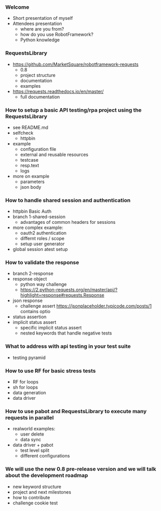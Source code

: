 
### Welcome
- Short presentation of myself
- Attendees presentation
  - where are you from?
  - how do you use RobotFramework?
  - Python knowledge

### RequestsLibrary
- https://github.com/MarketSquare/robotframework-requests
  - 0.8
  - project structure
  - documentation 
  - examples
- https://requests.readthedocs.io/en/master/
  - full documentation

### How to setup a basic API testing/rpa project using the RequestsLibrary
- see README.md
- selfcheck
  - httpbin
- example
  - configuration file
  - external and reusable resources
  - testcase
  - resp.text
  - logs
- more on example
  - parameters
  - json body

### How to handle shared session and authentication
- httpbin Basic Auth
- branch 1-shared-session
  - advantages of common headers for sessions
- more complex example:
  - oauth2 authentication
  - differnt roles / scope
  - setup user generator
- global session atest setup

### How to validate the response
- branch 2-response
- response object
  - python way challenge
  - https://2.python-requests.org/en/master/api/?highlight=response#requests.Response
- json response
  - challenge assert https://jsonplaceholder.typicode.com/posts/1 contains optio
- status assertion
- implicit status assert
  - specific implicit status assert
  - nested keywords that handle negative tests

### What to address with api testing in your test suite
 - testing pyramid

### How to use RF for basic stress tests
- RF for loops
- sh for loops
- data generation
- data driver

### How to use pabot and RequestsLibrary to execute many requests in parallel
- realworld examples: 
  - user delete
  - data sync
- data driver + pabot
  - test level split
  - different configurations

### We will use the new 0.8 pre-release version and we will talk about the development roadmap
- new keyword structure
- project and next milestones
- how to contribute
- challenge cookie test
